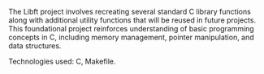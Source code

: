 The Libft project involves recreating several standard C library functions along with additional utility functions that will be reused in future projects. This foundational project reinforces understanding of basic programming concepts in C, including memory management, pointer manipulation, and data structures.


Technologies used: C, Makefile.
